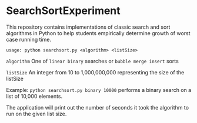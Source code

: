 # SearchSortExperiment

This repository contains implementations of classic search and sort algorithms 
in Python to help students empirically determine growth of worst case running 
time.

`usage: python searchsort.py <algorithm> <listSize>`

`algorithm` One of `linear binary` searches or  `bubble merge insert` sorts

`listSize` An integer from 10 to 1,000,000,000 representing the size of the
listSize

Example: `python searchsort.py binary 10000` performs a binary search on a 
list of 10,000 elements.

The application will print out the number of seconds it took the algorithm to 
run on the given list size.